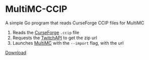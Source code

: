 # MultiMC-CCIP

A simple Go program that reads CurseForge CCIP files for MultiMC 
1. Reads the [CurseForge] `.ccip` file  
2. Requests the [TwitchAPI] to get the zip url  
3. Launches [MultiMC] with the `--import` flag, with the url 

[Download](https://github.com/ShayBox/MultiMC-CCIP/releases)

[CurseForge]: https://www.curseforge.com/
[TwitchAPI]: https://twitchappapi.docs.apiary.io/
[MultiMC]: https://multimc.org/
